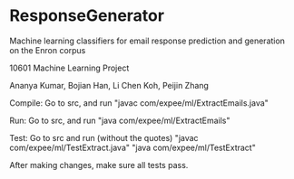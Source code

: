 # ResponseGenerator
Machine learning classifiers for email response prediction and generation on the Enron corpus

10601 Machine Learning Project

Ananya Kumar, Bojian Han, Li Chen Koh, Peijin Zhang

Compile: 
Go to src, and run "javac com/expee/ml/ExtractEmails.java"

Run:
Go to src, and run "java com/expee/ml/ExtractEmails"

Test:
Go to src and run (without the quotes)
"javac com/expee/ml/TestExtract.java"
"java com/expee/ml/TestExtract"

After making changes, make sure all tests pass.

